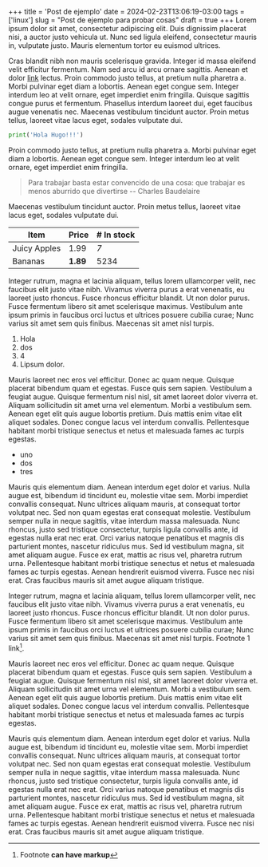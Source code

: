 +++
title = 'Post de ejemplo'
date = 2024-02-23T13:06:19-03:00
tags = ['linux']
slug = "Post de ejemplo para probar cosas"
draft = true
+++
Lorem ipsum dolor sit amet, consectetur adipiscing elit. Duis dignissim placerat nisi, a auctor justo vehicula ut. Nunc sed ligula eleifend, consectetur mauris in, vulputate justo. Mauris elementum tortor eu euismod ultrices.

<!--more-->

Cras blandit nibh non mauris scelerisque gravida. Integer id massa eleifend velit efficitur fermentum. Nam sed arcu id arcu ornare sagittis. Aenean et dolor [link](link) lectus. Proin commodo justo tellus, at pretium nulla pharetra a. Morbi pulvinar eget diam a lobortis. Aenean eget congue sem. Integer interdum leo at velit ornare, eget imperdiet enim fringilla. Quisque sagittis congue purus et fermentum. Phasellus interdum laoreet dui, eget faucibus augue venenatis nec. Maecenas vestibulum tincidunt auctor. Proin metus tellus, laoreet vitae lacus eget, sodales vulputate dui.

```python
print('Hola Hugo!!!')
```

Proin commodo justo tellus, at pretium nulla pharetra a. Morbi pulvinar eget diam a lobortis. Aenean eget congue sem. Integer interdum leo at velit ornare, eget imperdiet enim fringilla.

> Para trabajar basta estar convencido de una cosa: que trabajar es menos aburrido que divertirse
> -- Charles Baudelaire
>

Maecenas vestibulum tincidunt auctor. Proin metus tellus, laoreet vitae lacus eget, sodales vulputate dui.

| Item         | Price     | # In stock |
|--------------|-----------|------------|
| Juicy Apples | 1.99      | *7*        |
| Bananas      | **1.89**  | 5234       |

Integer rutrum, magna et lacinia aliquam, tellus lorem ullamcorper velit, nec faucibus elit justo vitae nibh. Vivamus viverra purus a erat venenatis, eu laoreet justo rhoncus. Fusce rhoncus efficitur blandit. Ut non dolor purus. Fusce fermentum libero sit amet scelerisque maximus. Vestibulum ante ipsum primis in faucibus orci luctus et ultrices posuere cubilia curae; Nunc varius sit amet sem quis finibus. Maecenas sit amet nisl turpis.

1. Hola
2. dos
3. 4
4. Lipsum dolor.

Mauris laoreet nec eros vel efficitur. Donec ac quam neque. Quisque placerat bibendum quam et egestas. Fusce quis sem sapien. Vestibulum a feugiat augue. Quisque fermentum nisl nisl, sit amet laoreet dolor viverra et. Aliquam sollicitudin sit amet urna vel elementum. Morbi a vestibulum sem. Aenean eget elit quis augue lobortis pretium. Duis mattis enim vitae elit aliquet sodales. Donec congue lacus vel interdum convallis. Pellentesque habitant morbi tristique senectus et netus et malesuada fames ac turpis egestas.

- uno
- dos
- tres

Mauris quis elementum diam. Aenean interdum eget dolor et varius. Nulla augue est, bibendum id tincidunt eu, molestie vitae sem. Morbi imperdiet convallis consequat. Nunc ultrices aliquam mauris, at consequat tortor volutpat nec. Sed non quam egestas erat consequat molestie. Vestibulum semper nulla in neque sagittis, vitae interdum massa malesuada. Nunc rhoncus, justo sed tristique consectetur, turpis ligula convallis ante, id egestas nulla erat nec erat. Orci varius natoque penatibus et magnis dis parturient montes, nascetur ridiculus mus. Sed id vestibulum magna, sit amet aliquam augue. Fusce ex erat, mattis ac risus vel, pharetra rutrum urna. Pellentesque habitant morbi tristique senectus et netus et malesuada fames ac turpis egestas. Aenean hendrerit euismod viverra. Fusce nec nisi erat. Cras faucibus mauris sit amet augue aliquam tristique.

Integer rutrum, magna et lacinia aliquam, tellus lorem ullamcorper velit, nec faucibus elit justo vitae nibh. Vivamus viverra purus a erat venenatis, eu laoreet justo rhoncus. Fusce rhoncus efficitur blandit. Ut non dolor purus. Fusce fermentum libero sit amet scelerisque maximus. Vestibulum ante ipsum primis in faucibus orci luctus et ultrices posuere cubilia curae; Nunc varius sit amet sem quis finibus. Maecenas sit amet nisl turpis. Footnote 1 link[^first].

Mauris laoreet nec eros vel efficitur. Donec ac quam neque. Quisque placerat bibendum quam et egestas. Fusce quis sem sapien. Vestibulum a feugiat augue. Quisque fermentum nisl nisl, sit amet laoreet dolor viverra et. Aliquam sollicitudin sit amet urna vel elementum. Morbi a vestibulum sem. Aenean eget elit quis augue lobortis pretium. Duis mattis enim vitae elit aliquet sodales. Donec congue lacus vel interdum convallis. Pellentesque habitant morbi tristique senectus et netus et malesuada fames ac turpis egestas.

Mauris quis elementum diam. Aenean interdum eget dolor et varius. Nulla augue est, bibendum id tincidunt eu, molestie vitae sem. Morbi imperdiet convallis consequat. Nunc ultrices aliquam mauris, at consequat tortor volutpat nec. Sed non quam egestas erat consequat molestie. Vestibulum semper nulla in neque sagittis, vitae interdum massa malesuada. Nunc rhoncus, justo sed tristique consectetur, turpis ligula convallis ante, id egestas nulla erat nec erat. Orci varius natoque penatibus et magnis dis parturient montes, nascetur ridiculus mus. Sed id vestibulum magna, sit amet aliquam augue. Fusce ex erat, mattis ac risus vel, pharetra rutrum urna. Pellentesque habitant morbi tristique senectus et netus et malesuada fames ac turpis egestas. Aenean hendrerit euismod viverra. Fusce nec nisi erat. Cras faucibus mauris sit amet augue aliquam tristique.

[^first]: Footnote **can have markup**
